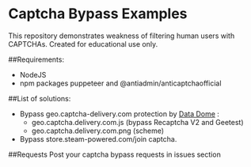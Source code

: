 # Captcha Bypass Examples
This repository demonstrates weakness of filtering human users with CAPTCHAs. Created for educational use only.

##Requirements:
- NodeJS
- npm packages puppeteer and @antiadmin/anticaptchaofficial

##List of solutions:
- Bypass geo.captcha-delivery.com protection by [Data Dome](http://datadome.co) : 
    -  geo.captcha.delivery.com.js (bypass Recaptcha V2 and Geetest)
    -  geo.captcha.delivery.com.png (scheme)
- Bypass store.steam-powered.com/join captcha.

##Requests
Post your captcha bypass requests in issues section